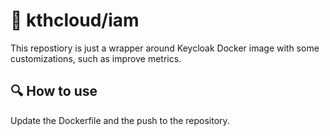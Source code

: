 # 🔐 kthcloud/iam

This repostiory is just a wrapper around Keycloak Docker image with some customizations, such as improve metrics.

## 🔍 How to use

Update the Dockerfile and the push to the repository.